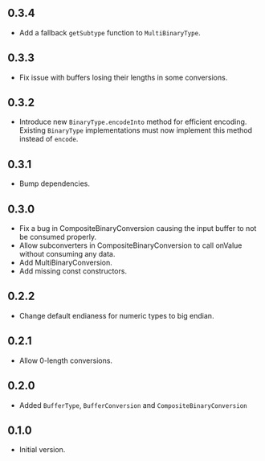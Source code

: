## 0.3.4

- Add a fallback `getSubtype` function to `MultiBinaryType`.

## 0.3.3

- Fix issue with buffers losing their lengths in some conversions.

## 0.3.2

- Introduce new `BinaryType.encodeInto` method for efficient encoding. Existing `BinaryType` implementations must now implement this method instead of `encode`.

## 0.3.1

- Bump dependencies.

## 0.3.0

- Fix a bug in CompositeBinaryConversion causing the input buffer to not be consumed properly.
- Allow subconverters in CompositeBinaryConversion to call onValue without consuming any data.
- Add MultiBinaryConversion.
- Add missing const constructors.

## 0.2.2

- Change default endianess for numeric types to big endian.

## 0.2.1

- Allow 0-length conversions.

## 0.2.0

- Added `BufferType`, `BufferConversion` and `CompositeBinaryConversion`

## 0.1.0

- Initial version.
